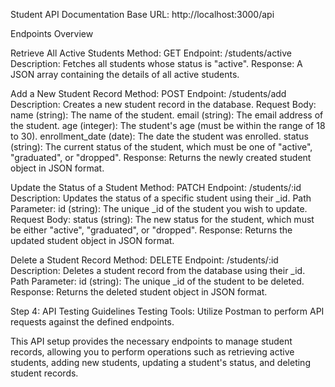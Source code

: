 
Student API Documentation
Base URL: http://localhost:3000/api

Endpoints Overview

Retrieve All Active Students
Method: GET
Endpoint: /students/active
Description: Fetches all students whose status is "active".
Response: A JSON array containing the details of all active students.

Add a New Student Record
Method: POST
Endpoint: /students/add
Description: Creates a new student record in the database.
Request Body:
name (string): The name of the student.
email (string): The email address of the student.
age (integer): The student's age (must be within the range of 18 to 30).
enrollment_date (date): The date the student was enrolled.
status (string): The current status of the student, which must be one of "active", "graduated", or "dropped".
Response: Returns the newly created student object in JSON format.

Update the Status of a Student
Method: PATCH
Endpoint: /students/:id
Description: Updates the status of a specific student using their _id.
Path Parameter:
id (string): The unique _id of the student you wish to update.
Request Body:
status (string): The new status for the student, which must be either "active", "graduated", or "dropped".
Response: Returns the updated student object in JSON format.

Delete a Student Record
Method: DELETE
Endpoint: /students/:id
Description: Deletes a student record from the database using their _id.
Path Parameter:
id (string): The unique _id of the student to be deleted.
Response: Returns the deleted student object in JSON format.

Step 4: API Testing Guidelines
Testing Tools: Utilize Postman to perform API requests against the defined endpoints.

This API setup provides the necessary endpoints to manage student records, allowing you to perform operations such as retrieving active students, adding new students, updating a student's status, and deleting student records.